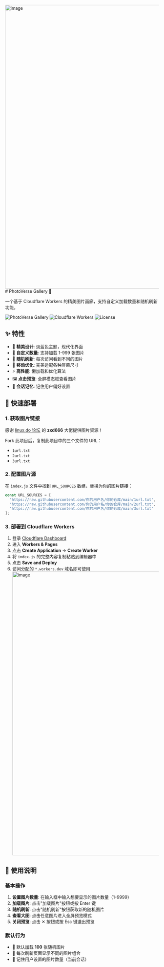 <img width="1886" height="927" alt="image" src="https://github.com/user-attachments/assets/fdfe15a8-4814-4d91-910a-2e4c1c46d315" /># PhotoVerse Gallery 📸

一个基于 Cloudflare Workers 的精美图片画廊，支持自定义加载数量和随机刷新功能。

![PhotoVerse Gallery](https://img.shields.io/badge/PhotoVerse-Gallery-blue?style=for-the-badge)
![Cloudflare Workers](https://img.shields.io/badge/Cloudflare-Workers-orange?style=for-the-badge)
![License](https://img.shields.io/badge/License-MIT-green?style=for-the-badge)

## ✨ 特性

- 🎨 **精美设计**: 淡蓝色主题，现代化界面
- 🔢 **自定义数量**: 支持加载 1-999 张图片
- 🎲 **随机刷新**: 每次访问看到不同的图片
- 📱 **移动优化**: 完美适配各种屏幕尺寸
- ⚡ **高性能**: 懒加载和优化算法
- 🖼️ **点击预览**: 全屏模态框查看图片
- 💾 **会话记忆**: 记住用户偏好设置

## 🚀 快速部署

### 1. 获取图片链接

感谢 [linux.do 论坛](https://linux.do/t/topic/153136) 的 **zxd666** 大佬提供图片资源！

Fork 此项目后，复制此项目中的三个文件的 URL：
- `1url.txt`
- `2url.txt` 
- `3url.txt`

### 2. 配置图片源

在 `index.js` 文件中找到 `URL_SOURCES` 数组，替换为你的图片链接：

```javascript
const URL_SOURCES = [
  'https://raw.githubusercontent.com/你的用户名/你的仓库/main/1url.txt',
  'https://raw.githubusercontent.com/你的用户名/你的仓库/main/2url.txt',
  'https://raw.githubusercontent.com/你的用户名/你的仓库/main/3url.txt'
];
```

### 3. 部署到 Cloudflare Workers

1. 登录 [Cloudflare Dashboard](https://dash.cloudflare.com/)
2. 进入 **Workers & Pages**
3. 点击 **Create Application** → **Create Worker**
4. 将 `index.js` 的完整内容复制粘贴到编辑器中
5. 点击 **Save and Deploy**
6. 访问分配的 `*.workers.dev` 域名即可使用
   <img width="1886" height="927" alt="image" src="https://github.com/user-attachments/assets/a7c778c4-5323-4d38-af85-be34e991fe7c" />




## 🎯 使用说明

### 基本操作

1. **设置图片数量**: 在输入框中输入想要显示的图片数量（1-9999）
2. **加载图片**: 点击"加载图片"按钮或按 Enter 键
3. **随机刷新**: 点击"随机刷新"按钮获取新的随机图片
4. **查看大图**: 点击任意图片进入全屏预览模式
5. **关闭预览**: 点击 ✕ 按钮或按 Esc 键退出预览

### 默认行为

- 🔢 默认加载 **100** 张随机图片
- 🔄 每次刷新页面显示不同的图片组合
- 💾 记住用户设置的图片数量（当前会话）


